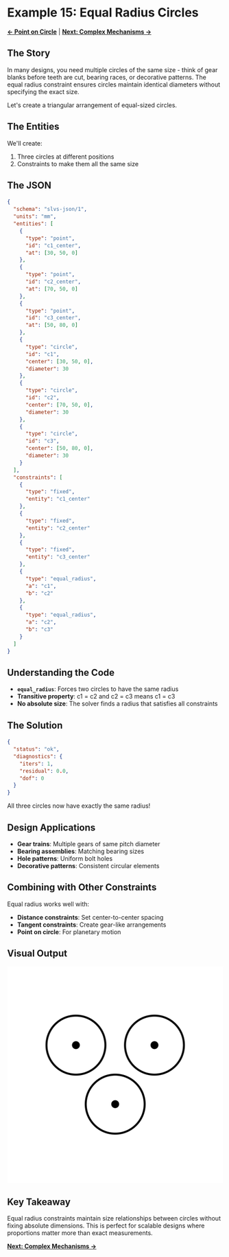 # Example 15: Equal Radius Circles

**[← Point on Circle](14_point_on_circle.md)** | **[Next: Complex Mechanisms →](16_complex_mechanisms.md)**

## The Story

In many designs, you need multiple circles of the same size - think of gear blanks before teeth are cut, bearing races, or decorative patterns. The equal radius constraint ensures circles maintain identical diameters without specifying the exact size.

Let's create a triangular arrangement of equal-sized circles.

## The Entities

We'll create:
1. Three circles at different positions
2. Constraints to make them all the same size

## The JSON

```json
{
  "schema": "slvs-json/1",
  "units": "mm",
  "entities": [
    {
      "type": "point",
      "id": "c1_center",
      "at": [30, 50, 0]
    },
    {
      "type": "point",
      "id": "c2_center",
      "at": [70, 50, 0]
    },
    {
      "type": "point",
      "id": "c3_center",
      "at": [50, 80, 0]
    },
    {
      "type": "circle",
      "id": "c1",
      "center": [30, 50, 0],
      "diameter": 30
    },
    {
      "type": "circle",
      "id": "c2",
      "center": [70, 50, 0],
      "diameter": 30
    },
    {
      "type": "circle",
      "id": "c3",
      "center": [50, 80, 0],
      "diameter": 30
    }
  ],
  "constraints": [
    {
      "type": "fixed",
      "entity": "c1_center"
    },
    {
      "type": "fixed",
      "entity": "c2_center"
    },
    {
      "type": "fixed",
      "entity": "c3_center"
    },
    {
      "type": "equal_radius",
      "a": "c1",
      "b": "c2"
    },
    {
      "type": "equal_radius",
      "a": "c2",
      "b": "c3"
    }
  ]
}
```

## Understanding the Code

- **`equal_radius`**: Forces two circles to have the same radius
- **Transitive property**: c1 = c2 and c2 = c3 means c1 = c3
- **No absolute size**: The solver finds a radius that satisfies all constraints

## The Solution

```json
{
  "status": "ok",
  "diagnostics": {
    "iters": 1,
    "residual": 0.0,
    "dof": 0
  }
}
```

All three circles now have exactly the same radius!

## Design Applications

- **Gear trains**: Multiple gears of same pitch diameter
- **Bearing assemblies**: Matching bearing sizes
- **Hole patterns**: Uniform bolt holes
- **Decorative patterns**: Consistent circular elements

## Combining with Other Constraints

Equal radius works well with:
- **Distance constraints**: Set center-to-center spacing
- **Tangent constraints**: Create gear-like arrangements
- **Point on circle**: For planetary motion

## Visual Output

![Equal Radius](15_equal_radius.svg)

## Key Takeaway

Equal radius constraints maintain size relationships between circles without fixing absolute dimensions. This is perfect for scalable designs where proportions matter more than exact measurements.

**[Next: Complex Mechanisms →](16_complex_mechanisms.md)**